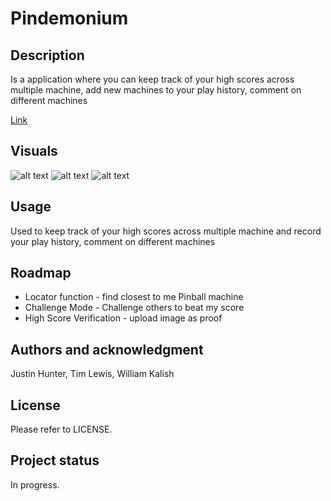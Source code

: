 # Pindemonium

## Description
Is a application where you can keep track of your high scores across multiple machine, add new machines to your play history, comment on different machines 

[Link](https://pindemonium.onrender.com/)

## Visuals
![alt text](<public/assets/images/homepage.png>)
![alt text](<public/assets/images/login-signup.png>)
![alt text](<public/assets/images/profile-page.png>)

## Usage
Used to keep track of your high scores across multiple machine and record your play history, comment on different machines

## Roadmap
- Locator function - find closest to me Pinball machine
- Challenge Mode - Challenge others to beat my score
- High Score Verification - upload image as proof

## Authors and acknowledgment
Justin Hunter, Tim Lewis, William Kalish

## License
Please refer to LICENSE.

## Project status
In progress.
